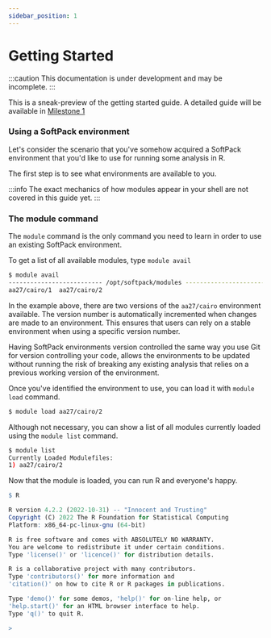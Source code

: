 ```yaml
---
sidebar_position: 1
---
```


# Getting Started

:::caution
This documentation is under development and may be incomplete.
:::


This is a sneak-preview of the getting started guide. A detailed guide will be 
available in [Milestone 1](/docs/reference/development_roadmap/#milestone-1)

### Using a SoftPack environment

Let's consider the scenario that you've somehow acquired a SoftPack environment
that you'd like to use for running some analysis in R.

The first step is to see what environments are available to you. 

:::info
The exact mechanics of how modules appear in your shell are not covered in this
guide yet.
:::

### The module command

The `module` command is the only command you need to learn in order to use an 
existing SoftPack environment.

To get a list of all available modules, type `module avail`

```bash
$ module avail
-------------------------- /opt/softpack/modules ---------------------------
aa27/cairo/1  aa27/cairo/2  
```

In the example above, there are two versions of the `aa27/cairo` environment 
available. The version number is automatically incremented when changes are 
made to an environment. This ensures that users can rely on a stable 
environment when using a specific version number.

Having SoftPack environments version controlled the same way you use Git for
version controlling your code, allows the environments to be updated without 
running the risk of breaking any existing analysis that relies on a previous 
working version of the environment.

Once you've identified the environment to use, you can load it with 
`module load` command.

```bash
$ module load aa27/cairo/2 
```

Although not necessary, you can show a list of all modules currently loaded
using the `module list` command.

```bash
$ module list
Currently Loaded Modulefiles:
1) aa27/cairo/2
```

Now that the module is loaded, you can run R and everyone's happy.

```R
$ R

R version 4.2.2 (2022-10-31) -- "Innocent and Trusting"
Copyright (C) 2022 The R Foundation for Statistical Computing
Platform: x86_64-pc-linux-gnu (64-bit)

R is free software and comes with ABSOLUTELY NO WARRANTY.
You are welcome to redistribute it under certain conditions.
Type 'license()' or 'licence()' for distribution details.

R is a collaborative project with many contributors.
Type 'contributors()' for more information and
'citation()' on how to cite R or R packages in publications.

Type 'demo()' for some demos, 'help()' for on-line help, or
'help.start()' for an HTML browser interface to help.
Type 'q()' to quit R.

>
```